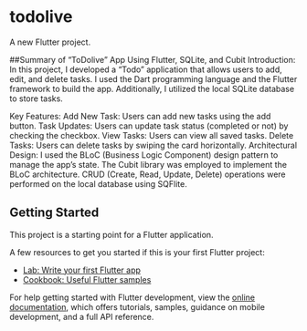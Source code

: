 # todolive

A new Flutter project.

##Summary of “ToDolive” App Using Flutter, SQLite, and Cubit
Introduction:
In this project, I developed a “Todo” application that allows users to add, edit, and delete tasks. I used the Dart programming language and the Flutter framework to build the app. Additionally, I utilized the local SQLite database to store tasks.

Key Features:
Add New Task: Users can add new tasks using the add button.
Task Updates: Users can update task status (completed or not) by checking the checkbox.
View Tasks: Users can view all saved tasks.
Delete Tasks: Users can delete tasks by swiping the card horizontally.
Architectural Design:
I used the BLoC (Business Logic Component) design pattern to manage the app’s state.
The Cubit library was employed to implement the BLoC architecture.
CRUD (Create, Read, Update, Delete) operations were performed on the local database using SQFlite.


## Getting Started

This project is a starting point for a Flutter application.

A few resources to get you started if this is your first Flutter project:

- [Lab: Write your first Flutter app](https://docs.flutter.dev/get-started/codelab)
- [Cookbook: Useful Flutter samples](https://docs.flutter.dev/cookbook)

For help getting started with Flutter development, view the
[online documentation](https://docs.flutter.dev/), which offers tutorials,
samples, guidance on mobile development, and a full API reference.
